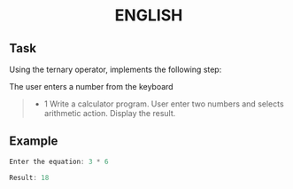 # <p align=center>**ENGLISH**</p>

## Task

Using the ternary operator, implements the following step:

The user enters a number from the keyboard

> - 1 Write a calculator program. User enter two numbers and selects arithmetic action. Display the result.

## Example

```cpp
Enter the equation: 3 * 6

Result: 18
```
